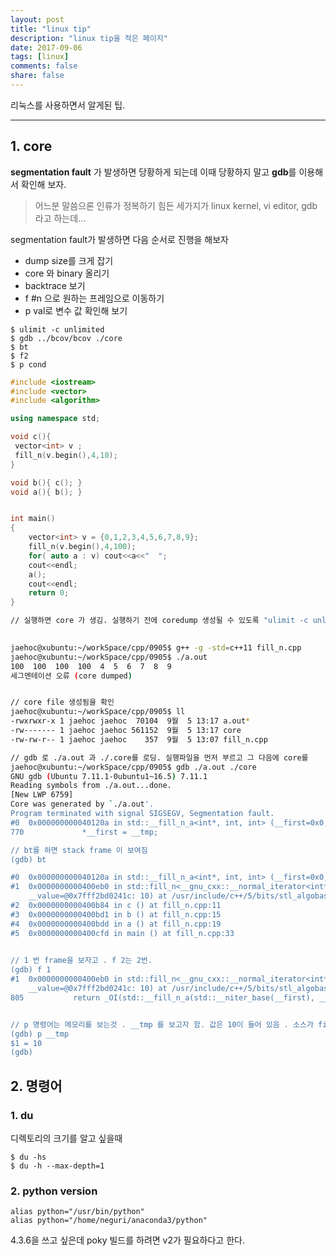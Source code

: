 ```yaml
---
layout: post
title: "linux tip"
description: "linux tip을 적은 페이지"
date: 2017-09-06
tags: [linux]
comments: false
share: false
---
```


리눅스를 사용하면서 알게된 팁.

--- 

## 1. core

**segmentation fault** 가 발생하면 당황하게 되는데 이때 당황하지 말고 **gdb**를 이용해서 확인해 보자.
> 어느분 말씀으론 인류가 정복하기 힘든 세가지가 linux kernel, vi editor, gdb 라고 하는데...

segmentation fault가 발생하면 다음 순서로 진행을 해보자
* dump size를 크게 잡기
* core 와 binary 올리기
* backtrace 보기
* f #n 으로 원하는 프레임으로 이동하기
* p val로 변수 값 확인해 보기

```
$ ulimit -c unlimited
$ gdb ../bcov/bcov ./core
$ bt
$ f2
$ p cond
```

``` cpp
#include <iostream>
#include <vector>
#include <algorithm>

using namespace std;

void c(){
 vector<int> v ;
 fill_n(v.begin(),4,10);
}

void b(){ c(); }
void a(){ b(); }


int main()
{
    vector<int> v = {0,1,2,3,4,5,6,7,8,9};
    fill_n(v.begin(),4,100);
    for( auto a : v) cout<<a<<"  ";
    cout<<endl;
    a();
    cout<<endl;
    return 0;
}
```

``` bash
// 실행하면 core 가 생김. 실행하기 전에 coredump 생성될 수 있도록 "ulimit -c unlimited" 를 실행해 줘야 함
 

jaehoc@xubuntu:~/workSpace/cpp/0905$ g++ -g -std=c++11 fill_n.cpp
jaehoc@xubuntu:~/workSpace/cpp/0905$ ./a.out
100  100  100  100  4  5  6  7  8  9
세그멘테이션 오류 (core dumped)


// core file 생성됨을 확인
jaehoc@xubuntu:~/workSpace/cpp/0905$ ll
-rwxrwxr-x 1 jaehoc jaehoc  70104  9월  5 13:17 a.out*
-rw------- 1 jaehoc jaehoc 561152  9월  5 13:17 core
-rw-rw-r-- 1 jaehoc jaehoc    357  9월  5 13:07 fill_n.cpp

// gdb 로 ./a.out 과 ./.core를 로딩. 실행파일을 먼저 부르고 그 다음에 core를 
jaehoc@xubuntu:~/workSpace/cpp/0905$ gdb ./a.out ./core
GNU gdb (Ubuntu 7.11.1-0ubuntu1~16.5) 7.11.1
Reading symbols from ./a.out...done.
[New LWP 6759]
Core was generated by `./a.out'.
Program terminated with signal SIGSEGV, Segmentation fault.
#0  0x000000000040120a in std::__fill_n_a<int*, int, int> (__first=0x0, __n=4, __value=@0x7fff2bd0241c: 10) at /usr/include/c++/5/bits/stl_algobase.h:770
770             *__first = __tmp;

// bt를 하면 stack frame 이 보여짐
(gdb) bt

#0  0x000000000040120a in std::__fill_n_a<int*, int, int> (__first=0x0, __n=4, __value=@0x7fff2bd0241c: 10) at /usr/include/c++/5/bits/stl_algobase.h:770
#1  0x0000000000400eb0 in std::fill_n<__gnu_cxx::__normal_iterator<int*, std::vector<int, std::allocator<int> > >, int, int> (__first=<error reading variable: Cannot access memory at address 0x0>, __n=4,
    __value=@0x7fff2bd0241c: 10) at /usr/include/c++/5/bits/stl_algobase.h:805
#2  0x0000000000400b84 in c () at fill_n.cpp:11
#3  0x0000000000400bd1 in b () at fill_n.cpp:15
#4  0x0000000000400bdd in a () at fill_n.cpp:19
#5  0x0000000000400cfd in main () at fill_n.cpp:33
 

// 1 번 frame을 보자고 . f 2는 2번. 
(gdb) f 1
#1  0x0000000000400eb0 in std::fill_n<__gnu_cxx::__normal_iterator<int*, std::vector<int, std::allocator<int> > >, int, int> (__first=<error reading variable: Cannot access memory at address 0x0>, __n=4,
    __value=@0x7fff2bd0241c: 10) at /usr/include/c++/5/bits/stl_algobase.h:805
805           return _OI(std::__fill_n_a(std::__niter_base(__first), __n, __value));


// p 명령어는 메모리를 보는것 . __tmp 를 보고자 함. 값은 10이 들어 있음 . 소스가 fill_n(v.begin(), 4,10)이므로 세번째 파라미터 값이 10 이란 뜻
(gdb) p __tmp
$1 = 10
(gdb)
```




## 2. 명령어
### 1. du

디렉토리의 크기를 알고 싶을때
```
$ du -hs
$ du -h --max-depth=1
```

### 2. python version

```
alias python="/usr/bin/python"
alias python="/home/neguri/anaconda3/python"
```

4.3.6을 쓰고 싶은데 poky 빌드를 하려면 v2가 필요하다고 한다.


